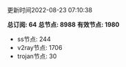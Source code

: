 更新时间2022-08-23 07:10:38

**总订阅: 64**
**总节点: 8988**
**有效节点: 1980**
- ss节点: 244
- v2ray节点: 1706
- trojan节点: 30
